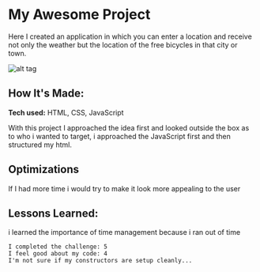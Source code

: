 # My Awesome Project
Here I created an application in which you can enter a location and receive not only the weather but the location of the free bicycles in that city or town.

![alt tag](http://placecorgi.com/1200/650)

## How It's Made:

**Tech used:** HTML, CSS, JavaScript

With this project I approached the idea first and looked outside the box as to who i wanted to target, i approached the JavaScript first and then structured my html.

## Optimizations

If I had more time i would try to make it look more appealing  to the user

## Lessons Learned:

i learned the importance of time management because i ran out of time 

```
I completed the challenge: 5
I feel good about my code: 4
I'm not sure if my constructors are setup cleanly...
```
